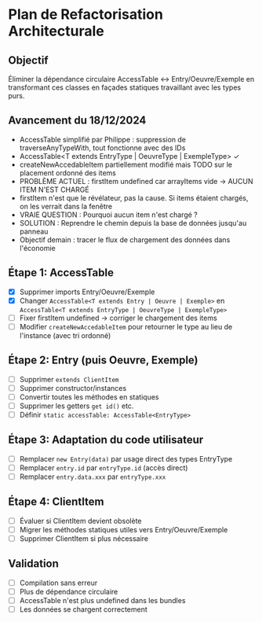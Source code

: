 # Plan de Refactorisation Architecturale

## Objectif
Éliminer la dépendance circulaire AccessTable ↔ Entry/Oeuvre/Exemple en transformant ces classes en façades statiques travaillant avec les types purs.

## Avancement du 18/12/2024
- AccessTable simplifié par Philippe : suppression de traverseAnyTypeWith, tout fonctionne avec des IDs
- AccessTable<T extends EntryType | OeuvreType | ExempleType> ✓
- createNewAccedableItem partiellement modifié mais TODO sur le placement ordonné des items
- PROBLÈME ACTUEL : firstItem undefined car arrayItems vide → AUCUN ITEM N'EST CHARGÉ
- firstItem n'est que le révélateur, pas la cause. Si items étaient chargés, on les verrait dans la fenêtre
- VRAIE QUESTION : Pourquoi aucun item n'est chargé ? 
- SOLUTION : Reprendre le chemin depuis la base de données jusqu'au panneau
- Objectif demain : tracer le flux de chargement des données dans l'économie

## Étape 1: AccessTable
- [x] Supprimer imports Entry/Oeuvre/Exemple  
- [x] Changer `AccessTable<T extends Entry | Oeuvre | Exemple>` en `AccessTable<T extends EntryType | OeuvreType | ExempleType>`
- [ ] Fixer firstItem undefined → corriger le chargement des items
- [ ] Modifier `createNewAccedableItem` pour retourner le type au lieu de l'instance (avec tri ordonné)

## Étape 2: Entry (puis Oeuvre, Exemple)
- [ ] Supprimer `extends ClientItem`
- [ ] Supprimer constructor/instances
- [ ] Convertir toutes les méthodes en statiques
- [ ] Supprimer les getters `get id()` etc.
- [ ] Définir `static accessTable: AccessTable<EntryType>`

## Étape 3: Adaptation du code utilisateur
- [ ] Remplacer `new Entry(data)` par usage direct des types EntryType
- [ ] Remplacer `entry.id` par `entryType.id` (accès direct)
- [ ] Remplacer `entry.data.xxx` par `entryType.xxx`

## Étape 4: ClientItem
- [ ] Évaluer si ClientItem devient obsolète
- [ ] Migrer les méthodes statiques utiles vers Entry/Oeuvre/Exemple
- [ ] Supprimer ClientItem si plus nécessaire

## Validation
- [ ] Compilation sans erreur
- [ ] Plus de dépendance circulaire
- [ ] AccessTable n'est plus undefined dans les bundles
- [ ] Les données se chargent correctement